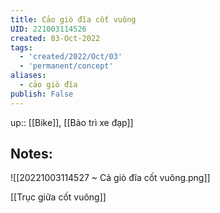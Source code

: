 ```yaml
---
title: Cảo giò đĩa cốt vuông
UID: 221003114526
created: 03-Oct-2022
tags:
  - 'created/2022/Oct/03'
  - 'permanent/concept'
aliases:
  - cảo giò đĩa
publish: False
---
```

up:: [[Bike]], [[Bảo trì xe đạp]]

## Notes:
![[20221003114527 ~ Cả giò đĩa cốt vuông.png]]

[[Trục giữa cốt vuông]]